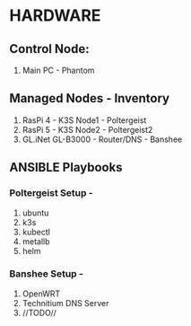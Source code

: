 # HARDWARE
## Control Node:
1. Main PC - Phantom

## Managed Nodes - Inventory
1. RasPi 4 - K3S Node1 - Poltergeist
2. RasPi 5 - K3S Node2 - Poltergeist2
3. GL.iNet GL-B3000 - Router/DNS - Banshee
   
## ANSIBLE Playbooks
### Poltergeist Setup - 
1. ubuntu
2. k3s
3. kubectl
4. metallb
5. helm
   
### Banshee Setup -
1. OpenWRT
2. Technitium DNS Server
3. //TODO//

